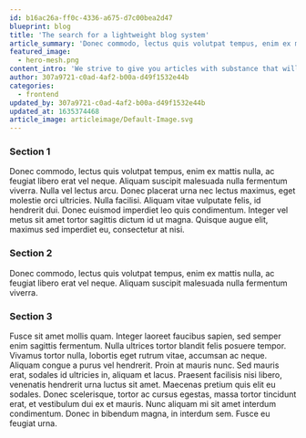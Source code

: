 ```yaml
---
id: b16ac26a-ff0c-4336-a675-d7c00bea2d47
blueprint: blog
title: 'The search for a lightweight blog system'
article_summary: 'Donec commodo, lectus quis volutpat tempus, enim ex mattis nulla, ac feugiat libero erat vel neque.'
featured_image:
  - hero-mesh.png
content_intro: 'We strive to give you articles with substance that will expand your knowledge of both delopement itself but also how you can succeed with your business.'
author: 307a9721-c0ad-4af2-b00a-d49f1532e44b
categories:
  - frontend
updated_by: 307a9721-c0ad-4af2-b00a-d49f1532e44b
updated_at: 1635374468
article_image: articleimage/Default-Image.svg
---
```

### Section 1
Donec commodo, lectus quis volutpat tempus, enim ex mattis nulla, ac feugiat libero erat vel neque. Aliquam suscipit malesuada nulla fermentum viverra. Nulla vel lectus arcu. Donec placerat urna nec lectus maximus, eget molestie orci ultricies. Nulla facilisi. Aliquam vitae vulputate felis, id hendrerit dui. Donec euismod imperdiet leo quis condimentum. Integer vel metus sit amet tortor sagittis dictum id ut magna. Quisque augue elit, maximus sed imperdiet eu, consectetur at nisi.

### Section 2
Donec commodo, lectus quis volutpat tempus, enim ex mattis nulla, ac feugiat libero erat vel neque. Aliquam suscipit malesuada nulla fermentum viverra.

### Section 3 
Fusce sit amet mollis quam. Integer laoreet faucibus sapien, sed semper enim sagittis fermentum. Nulla ultrices tortor blandit felis posuere tempor. Vivamus tortor nulla, lobortis eget rutrum vitae, accumsan ac neque. Aliquam congue a purus vel hendrerit. Proin at mauris nunc. Sed mauris erat, sodales id ultricies in, aliquam et lacus. Praesent facilisis nisi libero, venenatis hendrerit urna luctus sit amet. Maecenas pretium quis elit eu sodales. Donec scelerisque, tortor ac cursus egestas, massa tortor tincidunt erat, et vestibulum dui ex et mauris. Nunc aliquam mi sit amet interdum condimentum. Donec in bibendum magna, in interdum sem. Fusce eu feugiat urna.
